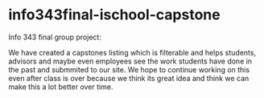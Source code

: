 info343final-ischool-capstone
=============================

Info 343 final group project:

We have created a capstones listing which is filterable and helps students, advisors and maybe even employees see the work students have done in the past and submmited to our site.
We hope to continue working on this even after class is over because we think its great idea and think we can make this a lot better over time.
